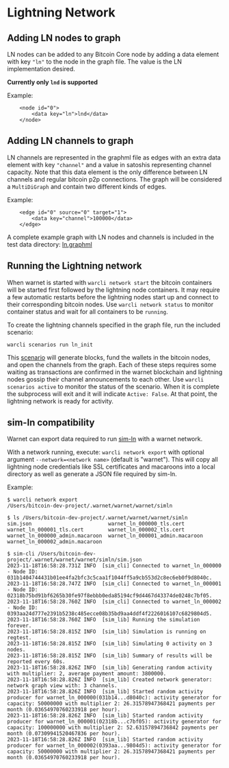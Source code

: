 # Lightning Network

## Adding LN nodes to graph

LN nodes can be added to any Bitcoin Core node by adding a data element with key
`"ln"` to the node in the graph file. The value is the LN implementation desired.

**Currently only `lnd` is supported**

Example:

```
    <node id="0">
        <data key="ln">lnd</data>
    </node>
```

## Adding LN channels to graph

LN channels are represented in the graphml file as edges with an extra data element
with key `"channel"` and a value in satoshis representing channel capacity. Note
that this data element is the only difference between LN channels and regular bitcoin
p2p connections. The graph will be considered a `MultiDiGraph` and contain two different
kinds of edges.

Example:

```
    <edge id="0" source="0" target="1">
        <data key="channel">100000</data>
    </edge>
```

A complete example graph with LN nodes and channels is included in the test
data directory: [ln.graphml](../test/data/ln.graphml)

## Running the Lightning network

When warnet is started with `warcli network start` the bitcoin containers will
be started first followed by the lightning node containers. It may require a few
automatic restarts before the lightning nodes start up and connect to their
corresponding bitcoin nodes. Use `warcli network status` to monitor container status
and wait for all containers to be `running`.

To create the lightning channels specified in the graph file, run the included
scenario:

`warcli scenarios run ln_init`

This [scenario](../src/scenarios/ln_init.py) will generate blocks, fund the wallets
in the bitcoin nodes, and open the channels from the graph. Each of these steps
requires some waiting as transactions are confirmed in the warnet blockchain
and lightning nodes gossip their channel announcements to each other.
Use `warcli scenarios active` to monitor the status of the scenario. When it is
complete the subprocess will exit and it will indicate `Active: False`. At that
point, the lightning network is ready for activity.

## sim-ln compatibility

Warnet can export data required to run [sim-ln](https://github.com/bitcoin-dev-project/sim-ln)
with a warnet network.

With a network running, execute: `warcli network export` with optional argument
`--network=<network name>` (default is "warnet"). This will copy all lightning
node credentials like SSL certificates and macaroons into a local directory as
well as generate a JSON file required by sim-ln.

Example:

```
$ warcli network export
/Users/bitcoin-dev-project/.warnet/warnet/warnet/simln

$ ls /Users/bitcoin-dev-project/.warnet/warnet/warnet/simln
sim.json                         warnet_ln_000000_tls.cert        warnet_ln_000001_tls.cert        warnet_ln_000002_tls.cert
warnet_ln_000000_admin.macaroon  warnet_ln_000001_admin.macaroon  warnet_ln_000002_admin.macaroon

$ sim-cli /Users/bitcoin-dev-project/.warnet/warnet/warnet/simln/sim.json 
2023-11-18T16:58:28.731Z INFO  [sim_cli] Connected to warnet_ln_000000 - Node ID: 031b1404744431b01ee4fa2bfc3c5caa1f1044ff5a9cb553d2c8ec6eb0f9d8040c.
2023-11-18T16:58:28.747Z INFO  [sim_cli] Connected to warnet_ln_000001 - Node ID: 02318b75bd91bf6265b30fe97f8ebbb0eda85194cf9d4467d43374de0248c7bf05.
2023-11-18T16:58:28.760Z INFO  [sim_cli] Connected to warnet_ln_000002 - Node ID: 0393aa24d777e2391b5238c485ecce08b35bd9aa4ddf4f2226016107c6829804d5.
2023-11-18T16:58:28.760Z INFO  [sim_lib] Running the simulation forever.
2023-11-18T16:58:28.815Z INFO  [sim_lib] Simulation is running on regtest.
2023-11-18T16:58:28.815Z INFO  [sim_lib] Simulating 0 activity on 3 nodes.
2023-11-18T16:58:28.815Z INFO  [sim_lib] Summary of results will be reported every 60s.
2023-11-18T16:58:28.826Z INFO  [sim_lib] Generating random activity with multiplier: 2, average payment amount: 3800000.
2023-11-18T16:58:28.826Z INFO  [sim_lib] Created network generator: network graph view with: 3 channels.
2023-11-18T16:58:28.826Z INFO  [sim_lib] Started random activity producer for warnet_ln_000000(031b14...d8040c): activity generator for capacity: 50000000 with multiplier 2: 26.31578947368421 payments per month (0.03654970760233918 per hour).
2023-11-18T16:58:28.826Z INFO  [sim_lib] Started random activity producer for warnet_ln_000001(02318b...c7bf05): activity generator for capacity: 100000000 with multiplier 2: 52.63157894736842 payments per month (0.07309941520467836 per hour).
2023-11-18T16:58:28.826Z INFO  [sim_lib] Started random activity producer for warnet_ln_000002(0393aa...9804d5): activity generator for capacity: 50000000 with multiplier 2: 26.31578947368421 payments per month (0.03654970760233918 per hour).
```




